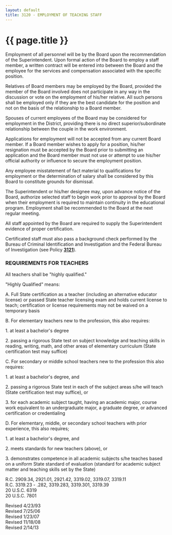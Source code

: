 ```yaml
---
layout: default
title: 3120 - EMPLOYMENT OF TEACHING STAFF
---
```


{{ page.title }}
================

Employment of all personnel will be by the Board upon the recommendation
of the Superintendent. Upon formal action of the Board to employ a staff
member, a written contract will be entered into between the Board and
the employee for the services and compensation associated with the
specific position.

Relatives of Board members may be employed by the Board, provided the
member of the Board involved does not participate in any way in the
discussion or vote on the employment of his/her relative. All such
persons shall be employed only if they are the best candidate for the
position and not on the basis of the relationship to a Board member.

Spouses of current employees of the Board may be considered for
employment in the District, providing there is no direct
superior/subordinate relationship between the couple in the work
environment.

Applications for employment will not be accepted from any current Board
member. If a Board member wishes to apply for a position, his/her
resignation must be accepted by the Board prior to submitting an
application and the Board member must not use or attempt to use his/her
official authority or influence to secure the employment position.

Any employee misstatement of fact material to qualifications for
employment or the determination of salary shall be considered by this
Board to constitute grounds for dismissal.

The Superintendent or his/her designee may, upon advance notice of the
Board, authorize selected staff to begin work prior to approval by the
Board when their employment is required to maintain continuity in the
educational program. Employment shall be recommended to the Board at the
next regular meeting.

All staff appointed by the Board are required to supply the
Superintendent evidence of proper certification.

Certificated staff must also pass a background check performed by the
Bureau of Criminal Identification and Investigation and the Federal
Bureau of Investigation (see Policy [**3121**](po3121.html)).

### REQUIREMENTS FOR TEACHERS

All teachers shall be "highly qualified."

"Highly Qualified" means:

A. Full State certification as a teacher (including an alternative
educator license) or passed State teacher licensing exam and holds
current license to teach; certification or license requirements may not
be waived on a temporary basis

B. For elementary teachers new to the profession, this also requires:

​1. at least a bachelor's degree

​2. passing a rigorous State test on subject knowledge and teaching
skills in reading, writing, math, and other areas of elementary
curriculum (State certification test may suffice)

C. For secondary or middle school teachers new to the profession this
also requires:

​1. at least a bachelor's degree, and

​2. passing a rigorous State test in each of the subject areas s/he will
teach (State certification test may suffice), or

​3. for each academic subject taught, having an academic major, course
work equivalent to an undergraduate major, a graduate degree, or
advanced certification or credentialing

D. For elementary, middle, or secondary school teachers with prior
experience, this also requires;

​1. at least a bachelor's degree, and

​2. meets standards for new teachers (above), or

​3. demonstrates competence in all academic subjects s/he teaches based
on a uniform State standard of evaluation (standard for academic subject
matter and teaching skills set by the State)

R.C. 2909.34, 2921.01, 2921.42, 3319.02, 3319.07, 3319.11\
 R.C. 3319.23 - .282, 3319.283, 3319.301, 3319.39\
 20 U.S.C. 6319\
 20 U.S.C. 7801

Revised 4/23/93\
 Revised 7/25/06\
 Revised 1/23/07\
 Revised 11/18/08\
 Revised 2/14/13
